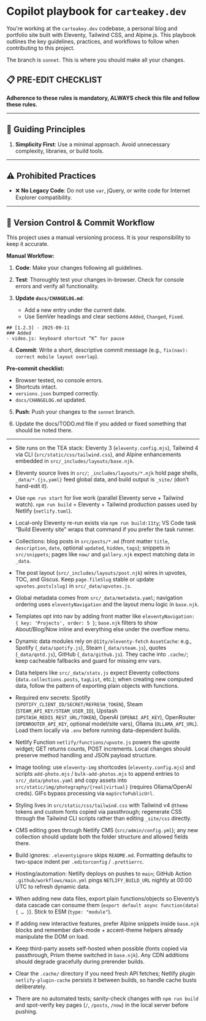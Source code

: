 # Copilot playbook for `carteakey.dev`

You're working at the `carteakey.dev` codebase, a personal blog and portfolio site built with Eleventy, Tailwind CSS, and Alpine.js. This playbook outlines the key guidelines, practices, and workflows to follow when contributing to this project.

The branch is `sonnet`. This is where you should make all your changes.

 ## 📋 PRE-EDIT CHECKLIST

**Adherence to these rules is mandatory, ALWAYS check this file and follow these rules.**

---

## 🧭 Guiding Principles

1. **Simplicity First**: Use a minimal approach. Avoid unnecessary complexity, libraries, or build tools.
---

## ⚠️ Prohibited Practices

* ❌ **No Legacy Code**: Do not use `var`, jQuery, or write code for Internet Explorer compatibility.

---

## 🔄 Version Control & Commit Workflow

This project uses a manual versioning process. It is your responsibility to keep it accurate.

**Manual Workflow:**

1. **Code**: Make your changes following all guidelines.
2. **Test**: Thoroughly test your changes in-browser. Check for console errors and verify all functionality. 

3. **Update `docs/CHANGELOG.md`**:

   * Add a new entry under the current date.
   * Use SemVer headings and clear sections `Added`, `Changed`, `Fixed`.

```
## [1.2.3] - 2025-09-11
### Added
- video.js: keyboard shortcut “K” for pause
```

4. **Commit**: Write a short, descriptive commit message (e.g., `fix(nav): correct mobile layout overlap`).

**Pre-commit checklist:**

* Browser tested, no console errors.
* Shortcuts intact.
* `versions.json` bumped correctly.
* `docs/CHANGELOG.md` updated.


5. **Push**: Push your changes to the `sonnet` branch.

6. Update the docs/TODO.md file if you added or fixed something that should be noted there.
---



- Site runs on the TEA stack: Eleventy 3 (`eleventy.config.mjs`), Tailwind 4 via CLI (`src/static/css/tailwind.css`), and Alpine enhancements embedded in `src/_includes/layouts/base.njk`.

- Eleventy source lives in `src/`; `_includes/layouts/*.njk` hold page shells, `_data/*.{js,yaml}` feed global data, and build output is `_site/` (don’t hand-edit it).

- Use `npm run start` for live work (parallel Eleventy serve + Tailwind watch). `npm run build` = Eleventy + Tailwind production passes used by Netlify (`netlify.toml`).

- Local-only Eleventy re-run exists via `npm run build:11ty`; VS Code task “Build Eleventy site” wraps that command if you prefer the task runner.

- Collections: blog posts in `src/posts/*.md` (front matter `title`, `description`, `date`, optional `updated`, `hidden`, `tags`); snippets in `src/snippets`; pages like `now/` and `gallery.njk` expect matching data in `_data`.

- The post layout (`src/_includes/layouts/post.njk`) wires in upvotes, TOC, and Giscus. Keep `page.fileSlug` stable or update `upvotes.posts[slug]` in `src/_data/upvotes.js`.

- Global metadata comes from `src/_data/metadata.yaml`; navigation ordering uses `eleventyNavigation` and the layout menu logic in `base.njk`.

- Templates opt into nav by adding front matter like `eleventyNavigation: { key: 'Projects', order: 5 }`; `base.njk` filters to show About/Blog/Now inline and everything else under the overflow menu.

- Dynamic data modules rely on `@11ty/eleventy-fetch` `AssetCache`: e.g., Spotify (`_data/spotify.js`), Steam (`_data/steam.js`), quotes (`_data/qotd.js`), GitHub (`_data/github.js`). They cache into `.cache/`; keep cacheable fallbacks and guard for missing env vars.

- Data helpers like `src/_data/stats.js` expect Eleventy collections (`data.collections.posts`, `tagList`, etc.); when creating new computed data, follow the pattern of exporting plain objects with functions.

- Required env secrets: Spotify (`SPOTIFY_CLIENT_ID/SECRET/REFRESH_TOKEN`), Steam (`STEAM_API_KEY/STEAM_USER_ID`), Upstash (`UPSTASH_REDIS_REST_URL/TOKEN`), OpenAI (`OPENAI_API_KEY`), OpenRouter (`OPENROUTER_API_KEY`, optional model/site vars), Ollama (`OLLAMA_API_URL`). Load them locally via `.env` before running data-dependent builds.


- Netlify Function `netlify/functions/upvote.js` powers the upvote widget; GET returns counts, POST increments. Local changes should preserve method handling and JSON payload structure.

- Image tooling: use `eleventy-img` shortcodes (`eleventy.config.mjs`) and scripts `add-photo.mjs` / `bulk-add-photos.mjs` to append entries to `src/_data/photos.yaml` and copy assets into `src/static/img/photography/{real|virtual}` (requires Ollama/OpenAI creds). GIFs bypass processing via `mapSrcToPublicUrl`.

- Styling lives in `src/static/css/tailwind.css` with Tailwind v4 `@theme` tokens and custom fonts copied via passthrough; regenerate CSS through the Tailwind CLI scripts rather than editing `_site/css` directly.
- CMS editing goes through Netlify CMS (`src/admin/config.yml`); any new collection should update both the folder structure and allowed fields there.

- Build ignores: `.eleventyignore` skips `README.md`. Formatting defaults to two-space indent per `.editorconfig` / `.prettierrc`.

- Hosting/automation: Netlify deploys on pushes to `main`; GitHub Action `.github/workflows/main.yml` pings `NETLIFY_BUILD_URL` nightly at 00:00 UTC to refresh dynamic data.

- When adding new data files, export plain functions/objects so Eleventy’s data cascade can consume them (`export default async function(data) { … }`). Stick to ESM (`type: "module"`).

- If adding new interactive features, prefer Alpine snippets inside `base.njk` blocks and remember dark-mode + accent-theme helpers already manipulate the DOM on load.

- Keep third-party assets self-hosted when possible (fonts copied via passthrough, Prism theme switched in `base.njk`). Any CDN additions should degrade gracefully during prerender builds.

- Clear the `.cache/` directory if you need fresh API fetches; Netlify plugin `netlify-plugin-cache` persists it between builds, so handle cache busts deliberately.

- There are no automated tests; sanity-check changes with `npm run build` and spot-verify key pages (`/`, `/posts`, `/now`) in the local server before pushing.
